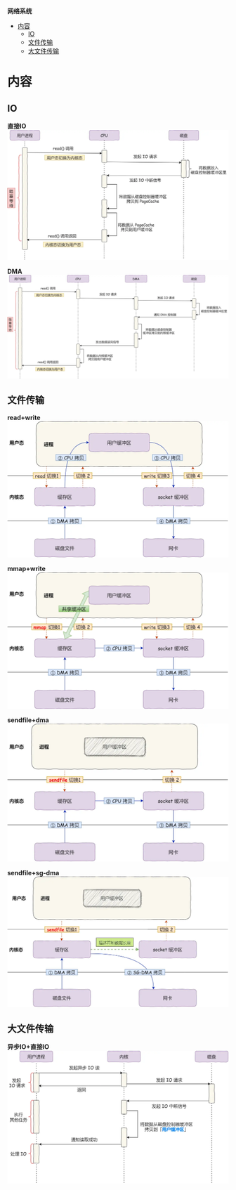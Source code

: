 **网络系统**
- [内容](#内容)
  - [IO](#io)
  - [文件传输](#文件传输)
  - [大文件传输](#大文件传输)

# 内容 #
## IO ##
**直接IO**  
![](./images/net_system/direct_io.webp)  

**DMA**  
![](./images/net_system/dma_io.webp)  


## 文件传输 ##
**read+write**  
![](./images/net_system/read_write.webp)

**mmap+write**  
![](./images/net_system/mmap_write.webp)

**sendfile+dma**  
![](./images/net_system/sendfile_dma.webp)

**sendfile+sg-dma**  
![](./images/net_system/sendfile_sg_dma.webp)

## 大文件传输 ##
**异步IO+直接IO**  
![](./images/net_system/big_file.webp)
